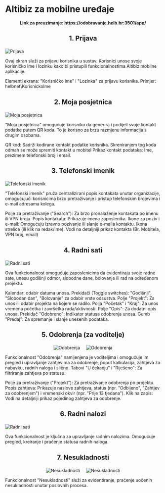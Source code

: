 # Altibiz za mobilne uređaje

<style>
.md-typeset img, .md-typeset svg, .md-typeset video {
    height: auto;
    max-width: 100%;
    max-width: 270px;
}
</style>

**<p align=center>Link za preuzimanje: <a href="https://odobravanje.helb.hr:3501/app/">https://odobravanje.helb.hr:3501/app/</a></p>**  

## <p align=center>**1. Prijava**</p>

<img src="../images/login.jpg"
    alt="Prijava"
    style="display: block;
            margin-left: auto;
            margin-right: auto;" 
/>

Ovaj ekran služi za prijavu korisnika u sustav. 
Korisnici unose svoje korisničko ime i lozinku kako bi pristupili funkcionalnostima Altibiz mobilne aplikacije.

Elementi ekrana: "Korisničko ime" i "Lozinka" za prijavu korisnika.
Primjer:  helbnet\KorisnickoIme


## <p align=center>**2. Moja posjetnica**</p>


<img src="../images/posjetnica.jpg"
    alt="Moja posjetnica"
    style="display: block;
            margin-left: auto;
            margin-right: auto;" 
/>

"Moja posjetnica" omogućuje korisniku da generira i podijeli svoje kontakt podatke putem QR koda. To je korisno za brzu razmjenu informacija s drugim osobama.

QR kod: Sadrži kodirane kontakt podatke korisnika. Skreniranjem tog koda odmah se može spremiti kontakt  u mobitel
Prikaz kontakt podataka: Ime, prezimem telefonski broj i email. 

## <p align=center>**3. Telefonski imenik**</p>


<img src="../images/telefonski.jpg"
    alt="Telefonski imenik"
    style="display: block;
            margin-left: auto;
            margin-right: auto;" 
/>

"Telefonski imenik" pruža centralizirani popis kontakata unutar organizacije, omogućujući korisnicima brzo pretraživanje i pristup telefonskim brojevima i e-mail adresama kolega.

Polje za pretraživanje ("Search"): Za brzo pronalaženje kontakata po imenu ili VPN broju.
Popis kontakata: Prikazuje imena zaposlenika.
Ikone za poziv i e-mail: Omogućuju izravno pozivanje ili slanje e-maila kontaktu.
Ikona strelice (ili klik na redak/ime): Vodi na detaljniji prikaz kontakta (Br. Mobitela, VPN broj, email)
 



## <p align=center>**4. Radni sati**</p>

<img src="../images/radnoV.jpg"
    alt="Radni sati"
    style="display: block;
            margin-left: auto;
            margin-right: auto;" 
/>

Ova funkcionalnost omogućuje zaposlenicima da evidentiraju svoje radne sate, unesu godišnji odmor, slobodne dane, bolovanje ili rad na određenom projektu.

Kalendar: odabir datuma unosa.
Prekidači (Toggle switches): "Godišnji", "Slobodan dan", "Bolovanje" za odabir vrste odsustva.
Polje "Projekt": Za unos ili odabir projekta na kojem se radilo.
Polja "Početak" i "Kraj": Za unos vremena početka i završetka rada/aktivnosti.
Polje "Opis": Za dodatni opis unosa.
Prekidač "Odobreno": Indikator statusa odobrenja unosa.
Gumb "Predaj": Za spremanje i slanje unesenih podataka.
 

## <p align=center>**5. Odobrenja (za voditelje)**</p>

<div style="
    display: flex;
    justify-content: center;
    align-items: center;
    width: 100%;
    gap: 20px; /* razmak između slika */
">
    <img src="../images/odobrenja.jpg" alt="Odobrenja" style="
        max-width: 45%; /* prilagođava širinu slike */
        height: auto;
    ">
    <img src="../images/odobrenje.jpg" alt="Odobrenja" style="
        max-width: 45%;
        height: auto;
    ">
</div>

Funkcionalnost "Odobrenja" namijenjena je voditeljima i omogućuje im pregled i upravljanje zahtjevima za odobrenje, poput kalkulacija, zahtjeva za nabavku, radnih naloga i slično.
Tabovi "U čekanju" i "Riješeno": Za filtriranje zahtjeva po statusu.

Polje za pretraživanje ("Projekt"): Za pretraživanje odobrenja po projektu.
Popis zahtjeva: Prikazuje naslove zahtjeva, status (npr. "Odbijeno", "Zahtjev za odobrenjem") i vremenski okvir (npr. "Prije 13 tjedana").
Klik na zapis: Vodi na detaljniji prikaz pojedinog zahtjeva za odobrenje.
 



## <p align=center>**6. Radni nalozi**</p>

<img src="../images/radniNalog.png"
    alt="Radni sati"
    style="display: block;
            margin-left: auto;
            margin-right: auto;" 
/>

Ova funkcionalnost je ključna za upravljanje radnim nalozima. Omogućuje pregled, kreiranje i praćenje statusa radnih naloga.

## <p align=center>**7. Nesukladnosti**</p>

<div style="
    display: flex;
    justify-content: center;
    align-items: center;
    width: 100%;
    gap: 20px; /* razmak između slika */
">
    <img src="../images/nesukladnosti.png" alt="Nesukladnosti" style="
        max-width: 45%; /* prilagođava širinu slike */
        height: auto;
    ">
    <img src="../images/nesukladnostUnos.png" alt="Nesukladnosti" style="
        max-width: 45%;
        height: auto;
    ">
</div>


Funkcionalnost "Nesukladnosti" služi za evidentiranje, praćenje uočenih nesukladnosti unutar poslovnih procesa.




